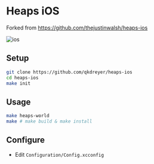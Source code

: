 # Heaps iOS
Forked from https://github.com/thejustinwalsh/heaps-ios

![ios](https://github.com/qkdreyer/heaps-ios/workflows/ios/badge.svg?branch=master)

## Setup

```sh
git clone https://github.com/qkdreyer/heaps-ios
cd heaps-ios
make init
```

## Usage

```sh
make heaps-world
make # make build & make install
```

## Configure

- Edit `Configuration/Config.xcconfig`
